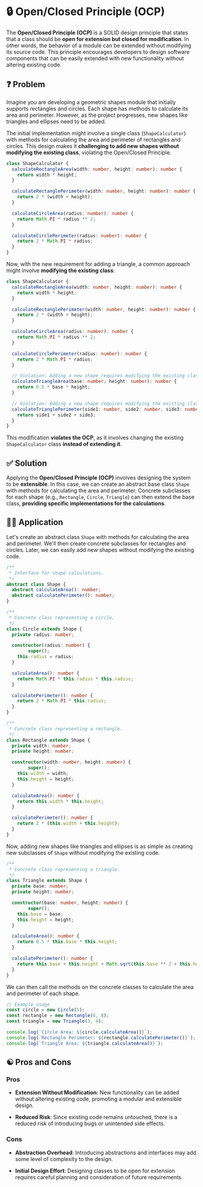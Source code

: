 # 🔒 Open/Closed Principle (OCP)

The **Open/Closed Principle (OCP)** is a SOLID design principle that states that a class should be **open for extension but closed for modification**. In other words, the behavior of a module can be extended without modifying its source code. This principle encourages developers to design software components that can be easily extended with new functionality without altering existing code.

## ❓ Problem

Imagine you are developing a geometric shapes module that initially supports rectangles and circles. Each shape has methods to calculate its area and perimeter. However, as the project progresses, new shapes like triangles and ellipses need to be added.

The initial implementation might involve a single class (`ShapeCalculator`) with methods for calculating the area and perimeter of rectangles and circles. This design makes it **challenging to add new shapes without modifying the existing class**, violating the Open/Closed Principle.

```typescript
class ShapeCalculator {
  calculateRectangleArea(width: number, height: number): number {
    return width * height;
  }

  calculateRectanglePerimeter(width: number, height: number): number {
    return 2 * (width + height);
  }

  calculateCircleArea(radius: number): number {
    return Math.PI * radius ** 2;
  }

  calculateCirclePerimeter(radius: number): number {
    return 2 * Math.PI * radius;
  }
}
```

Now, with the new requirement for adding a triangle, a common approach might involve **modifying the existing class**:

```typescript
class ShapeCalculator {
  calculateRectangleArea(width: number, height: number): number {
    return width * height;
  }

  calculateRectanglePerimeter(width: number, height: number): number {
    return 2 * (width + height);
  }

  calculateCircleArea(radius: number): number {
    return Math.PI * radius ** 2;
  }

  calculateCirclePerimeter(radius: number): number {
    return 2 * Math.PI * radius;
  }

  // Violation: Adding a new shape requires modifying the existing class.
  calculateTriangleArea(base: number, height: number): number {
    return 0.5 * base * height;
  }

  // Violation: Adding a new shape requires modifying the existing class.
  calculateTrianglePerimeter(side1: number, side2: number, side3: number): number {
    return side1 + side2 + side3;
  }
}
```

This modification **violates the OCP**, as it involves changing the existing `ShapeCalculator` class **instead of extending it**.

## ✅ Solution

Applying the **Open/Closed Principle (OCP)** involves designing the system to be **extensible**. In this case, we can create an abstract base class `Shape` with methods for calculating the area and perimeter. Concrete subclasses for each shape (e.g., `Rectangle`, `Circle`, `Triangle`) can then extend the base class, **providing specific implementations for the calculations**.

## ✍🏻 Application

Let's create an abstract class `Shape` with methods for calculating the area and perimeter. We'll then create concrete subclasses for rectangles and circles. Later, we can easily add new shapes without modifying the existing code.

```typescript
/**
 * Interface for shape calculations.
 */
abstract class Shape {
  abstract calculateArea(): number;
  abstract calculatePerimeter(): number;
}

/**
 * Concrete class representing a circle.
 */
class Circle extends Shape {
  private radius: number;

  constructor(radius: number) {
		super();
    this.radius = radius;
  }

  calculateArea(): number {
    return Math.PI * this.radius * this.radius;
  }

  calculatePerimeter(): number {
    return 2 * Math.PI * this.radius;
  }
}

/**
 * Concrete class representing a rectangle.
 */
class Rectangle extends Shape {
  private width: number;
  private height: number;

  constructor(width: number, height: number) {
		super();
    this.width = width;
    this.height = height;
  }

  calculateArea(): number {
    return this.width * this.height;
  }

  calculatePerimeter(): number {
    return 2 * (this.width + this.height);
  }
}
```

Now, adding new shapes like triangles and ellipses is as simple as creating new subclasses of `Shape` without modifying the existing code.

```typescript
/**
 * Concrete class representing a triangle.
 */
class Triangle extends Shape {
  private base: number;
  private height: number;

  constructor(base: number, height: number) {
		super();
    this.base = base;
    this.height = height;
  }

  calculateArea(): number {
    return 0.5 * this.base * this.height;
  }

  calculatePerimeter(): number {
    return this.base + this.height + Math.sqrt(this.base ** 2 + this.height ** 2);
  }
}
```

We can then call the methods on the concrete classes to calculate the area and perimeter of each shape.

```typescript
// Example usage
const circle = new Circle(5);
const rectangle = new Rectangle(6, 8);
const triangle = new Triangle(3, 4);

console.log(`Circle Area: ${circle.calculateArea()}`);
console.log(`Rectangle Perimeter: ${rectangle.calculatePerimeter()}`);
console.log(`Triangle Area: ${triangle.calculateArea()}`);
```

## ☯️ Pros and Cons

### Pros

- **Extension Without Modification**: New functionality can be added without altering existing code, promoting a modular and extensible design.

- **Reduced Risk**: Since existing code remains untouched, there is a reduced risk of introducing bugs or unintended side effects.

### Cons

- **Abstraction Overhead**: Introducing abstractions and interfaces may add some level of complexity to the design.

- **Initial Design Effort**: Designing classes to be open for extension requires careful planning and consideration of future requirements. 
